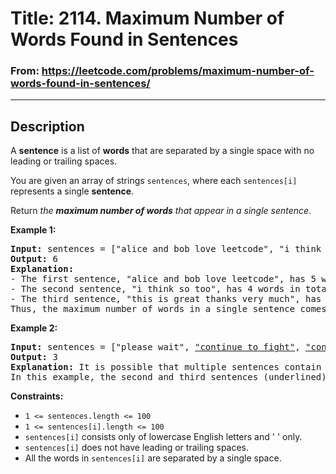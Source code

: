 # Title: 2114. Maximum Number of Words Found in Sentences

### From: https://leetcode.com/problems/maximum-number-of-words-found-in-sentences/

***

## Description

A **sentence** is a list of **words** that are separated by a single space with no leading or trailing spaces.

You are given an array of strings `sentences`, where each `sentences[i]` represents a single **sentence**.

Return *the **maximum number of words** that appear in a single sentence*.
 
**Example 1:**

<pre>
<b>Input:</b> sentences = ["alice and bob love leetcode", "i think so too", <u>"this is great thanks very much"</u>]
<b>Output:</b> 6
<b>Explanation:</b> 
- The first sentence, "alice and bob love leetcode", has 5 words in total.
- The second sentence, "i think so too", has 4 words in total.
- The third sentence, "this is great thanks very much", has 6 words in total.
Thus, the maximum number of words in a single sentence comes from the third sentence, which has 6 words.
</pre>

**Example 2:**
<pre>
<b>Input:</b> sentences = ["please wait", <u>"continue to fight"</u>, <u>"continue to win"</u>]
<b>Output:</b> 3
<b>Explanation:</b> It is possible that multiple sentences contain the same number of words. 
In this example, the second and third sentences (underlined) have the same number of words.
</pre>

**Constraints:**


- `1 <= sentences.length <= 100`
- `1 <= sentences[i].length <= 100`
- `sentences[i]` consists only of lowercase English letters and ' ' only.
- `sentences[i]` does not have leading or trailing spaces.
- All the words in `sentences[i]` are separated by a single space.
